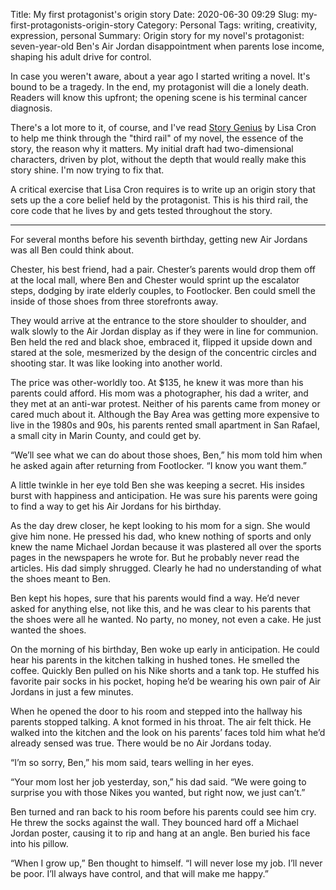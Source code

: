 Title: My first protagonist's origin story
Date: 2020-06-30 09:29
Slug: my-first-protagonists-origin-story
Category: Personal
Tags: writing, creativity, expression, personal
Summary: Origin story for my novel's protagonist: seven-year-old Ben's Air Jordan disappointment when parents lose income, shaping his adult drive for control.

In case you weren't aware, about a year ago I started writing a novel. It's bound to be a tragedy. In the end, my protagonist will die a lonely death. Readers will know this upfront; the opening scene is his terminal cancer diagnosis. 

There's a lot more to it, of course, and I've read [Story Genius](https://www.amazon.com/Story-Genius-Science-Outlining-Riveting/dp/1607748894/) by Lisa Cron to help me think through the "third rail" of my novel, the essence of the story, the reason why it matters. My initial draft had two-dimensional characters, driven by plot, without the depth that would really make this story shine. I'm now trying to fix that. 

A critical exercise that Lisa Cron requires is to write up an origin story that sets up the a core belief held by the protagonist. This is his third rail, the core code that he lives by and gets tested throughout the story. 

---

For several months before his seventh birthday, getting new Air Jordans was all Ben could think about. 

Chester, his best friend, had a pair. Chester’s parents would drop them off at the local mall, where Ben and Chester would sprint up the escalator steps, dodging by irate elderly couples, to Footlocker. Ben could smell the inside of those shoes from three storefronts away. 

They would arrive at the entrance to the store shoulder to shoulder, and walk slowly to the Air Jordan display as if they were in line for communion. Ben held the red and black shoe, embraced it, flipped it upside down and stared at the sole, mesmerized by the design of the concentric circles and shooting star. It was like looking into another world. 

The price was other-worldly too. At $135, he knew it was more than his parents could afford. His mom was a photographer, his dad a writer, and they met at an anti-war protest. Neither of his parents came from money or cared much about it. Although the Bay Area was getting more expensive to live in the 1980s and 90s, his parents rented small apartment in San Rafael, a small city in Marin County, and could get by.

“We’ll see what we can do about those shoes, Ben,” his mom told him when he asked again after returning from Footlocker. “I know you want them.”

A little twinkle in her eye told Ben she was keeping a secret. His insides burst with happiness and anticipation. He was sure his parents were going to find a way to get his Air Jordans for his birthday.

As the day drew closer, he kept looking to his mom for a sign. She would give him none. He pressed his dad, who knew nothing of sports and only knew the name Michael Jordan because it was plastered all over the sports pages in the newspapers he wrote for. But he probably never read the articles. His dad simply shrugged. Clearly he had no understanding of what the shoes meant to Ben. 

Ben kept his hopes, sure that his parents would find a way. He’d never asked for anything else, not like this, and he was clear to his parents that the shoes were all he wanted. No party, no money, not even a cake. He just wanted the shoes. 

On the morning of his birthday, Ben woke up early in anticipation. He could hear his parents in the kitchen talking in hushed tones. He smelled the coffee. Quickly Ben pulled on his Nike shorts and a tank top. He stuffed his favorite pair socks in his pocket, hoping he’d be wearing his own pair of Air Jordans in just a few minutes. 

When he opened the door to his room and stepped into the hallway his parents stopped talking. A knot formed in his throat. The air felt thick. He walked into the kitchen and the look on his parents’ faces told him what he’d already sensed was true. There would be no Air Jordans today.

“I’m so sorry, Ben,” his mom said, tears welling in her eyes. 

“Your mom lost her job yesterday, son,” his dad said. “We were going to surprise you with those Nikes you wanted, but right now, we just can’t.”

Ben turned and ran back to his room before his parents could see him cry. He threw the socks against the wall. They bounced hard off a Michael Jordan poster, causing it to rip and hang at an angle. Ben buried his face into his pillow. 

“When I grow up,” Ben thought to himself. “I will never lose my job. I’ll never be poor. I’ll always have control, and that will make me happy.”